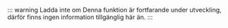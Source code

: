 ::: warning Ladda inte om
Denna funktion är fortfarande under utveckling, därför finns ingen information tillgänglig här än.
:::
